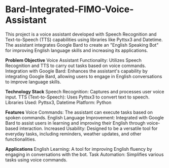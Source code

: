 # Bard-Integrated-FIMO-Voice-Assistant
This project is a voice assistant developed with Speech Recognition and Text-to-Speech (TTS) capabilities using libraries like Pyttsx3 and Datetime. The assistant integrates Google Bard to create an "English Speaking Bot" for improving English language skills and increasing its applications.

**Problem Objective**
Voice Assistant Functionality: Utilizes Speech Recognition and TTS to carry out tasks based on voice commands.
Integration with Google Bard: Enhances the assistant's capability by integrating Google Bard, allowing users to engage in English conversations to improve language skills.

**Technology Stack**
Speech Recognition: Captures and processes user voice input.
TTS (Text-to-Speech): Uses Pyttsx3 to convert text to speech.
Libraries Used: Pyttsx3, Datetime
Platform: Python

**Features**
Voice Commands: The assistant can execute tasks based on spoken commands.
English Language Improvement: Integrated with Google Bard to assist users in learning and improving their English through voice-based interaction.
Increased Usability: Designed to be a versatile tool for everyday tasks, including reminders, weather updates, and other functionalities.

**Applications**
English Learning: A tool for improving English fluency by engaging in conversations with the bot.
Task Automation: Simplifies various tasks using voice commands.
